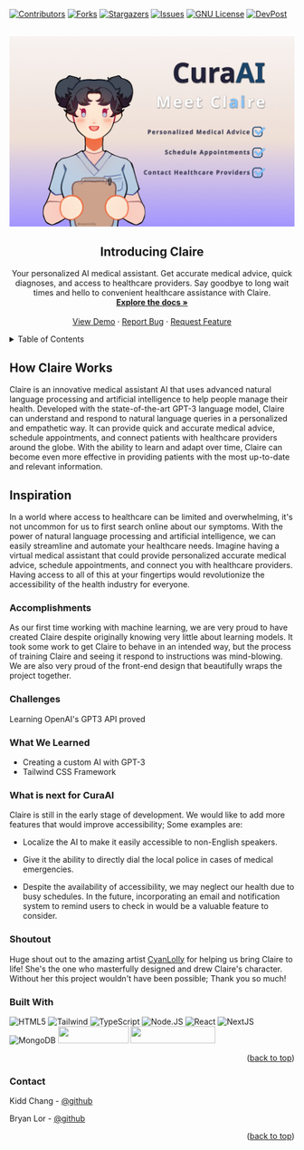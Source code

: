 <div id="top"></div>

[![Contributors][contributors-shield]][contributors-url]
[![Forks][forks-shield]][forks-url]
[![Stargazers][stars-shield]][stars-url]
[![Issues][issues-shield]][issues-url]
[![GNU License][license-shield]][license-url]
[![DevPost][devpost-shield]][devpost-url]

<!-- PROJECT LOGO -->
<br />
<div align="center">
  <a href="https://github.com/101KiddChang010/mhacks-hackathon">
    <img src="./public/claireThumbnailv2.jpg" alt="Photo of website" width="700">
  </a>

<h2 align="center">Introducing Claire</h2>

  <p align="center">
    Your personalized AI medical assistant. Get accurate medical advice, quick diagnoses, and access to healthcare providers. Say goodbye to long wait times and hello to convenient healthcare assistance with Claire.
    <br />
    <a href="https://github.com/101KiddChang010/mhacks-hackathon"><strong>Explore the docs »</strong></a>
    <br />
    <br />
    <a href="">View Demo</a>
    ·
    <a href="https://github.com/101KiddChang010/mhacks-hackathon/issues">Report Bug</a>
    ·
    <a href="https://github.com/101KiddChang010/mhacks-hackathon/pulls">Request Feature</a>
  </p>
</div>

<!-- TABLE OF CONTENTS -->
<details>
  <summary>Table of Contents</summary>
  <ol>
    <!--
    <li>
        <a href="#introducing-claire">Introducing Claire</a>
    </li>
     -->
    <li>
        <a href="#how-claire-works">How Claire Works</a>
    </li>
    <li>
        <a href="#inspiration">Inspiration</a>
    </li>
    <li>
        <a href="#accomplishments">Accomplishments</a>
    </li>
    <li>
        <a href="#challenges">Challenges</a>
    </li>
    <li>
        <a href="#what-we-learned">What We Learned</a>
    </li>
    <li>
        <a href="#what-is-next-for-curaai">What is next for CuraAI</a>
    </li>
    <li>
        <a href="#shoutout">Shoutout</a>
    </li>
    <li>
        <a href="#built-with">Built With</a>
    </li>
<!--<li><a href="#license">License</a></li>-->
    <li><a href="#contact">Contact</a></li>
  </ol>
</details>

<!--
## Introducing Claire

Your personalized AI medical assistant. Get accurate medical advice, quick diagnoses, and access to healthcare providers all in one place. Say goodbye to long wait times and hello to convenient healthcare management with Claire.
 -->
 
## How Claire Works

Claire is an innovative medical assistant AI that uses advanced natural language processing and artificial intelligence to help people manage their health. Developed with the state-of-the-art GPT-3 language model, Claire can understand and respond to natural language queries in a personalized and empathetic way. It can provide quick and accurate medical advice, schedule appointments, and connect patients with healthcare providers around the globe. With the ability to learn and adapt over time, Claire can become even more effective in providing patients with the most up-to-date and relevant information.

## Inspiration

In a world where access to healthcare can be limited and overwhelming, it's not uncommon for us to first search online about our symptoms. With the power of natural language processing and artificial intelligence, we can easily streamline and automate your healthcare needs. Imagine having a virtual medical assistant that could provide personalized accurate medical advice, schedule appointments, and connect you with healthcare providers. Having access to all of this at your fingertips would revolutionize the accessibility of the health industry for everyone.

### Accomplishments

As our first time working with machine learning, we are very proud to have created Claire despite originally knowing very little about learning models. It took some work to get Claire to behave in an intended way, but the process of training Claire and seeing it respond to instructions was mind-blowing. We are also very proud of the front-end design that beautifully wraps the project together.

### Challenges

Learning OpenAI's GPT3 API proved

### What We Learned

- Creating a custom AI with GPT-3
- Tailwind CSS Framework

### What is next for CuraAI

Claire is still in the early stage of development. We would like to add more features that would improve accessibility; Some examples are:

- Localize the AI to make it easily accessible to non-English speakers.

- Give it the ability to directly dial the local police in cases of medical emergencies.

- Despite the availability of accessibility, we may neglect our health due to busy schedules. In the future, incorporating an email and notification system to remind users to check in would be a valuable feature to consider.

### Shoutout

Huge shout out to the amazing artist [CyanLolly](https://www.instagram.com/cyanlolly/?hl=en) for helping us bring Claire to life! She's the one who masterfully designed and drew Claire's character. Without her this project wouldn't have been possible; Thank you so much!

### Built With

![HTML5](https://img.shields.io/badge/HTML5-E34F26?style=for-the-badge&logo=html5&logoColor=white)
![Tailwind](https://img.shields.io/badge/Tailwind_CSS-38B2AC?style=for-the-badge&logo=tailwind-css&logoColor=white)
![TypeScript](https://img.shields.io/badge/TypeScript-007ACC?style=for-the-badge&logo=typescript&logoColor=white)
![Node.JS](https://img.shields.io/badge/Node.js-43853D?style=for-the-badge&logo=node.js&logoColor=white)
![React](https://img.shields.io/badge/React-20232A?style=for-the-badge&logo=react&logoColor=61DAFB)
![NextJS](https://img.shields.io/badge/next.js-000000?style=for-the-badge&logo=nextdotjs&logoColor=white)
![MongoDB](https://img.shields.io/badge/MongoDB-4EA94B?style=for-the-badge&logo=mongodb&logoColor=white)
<img src="https://upload.wikimedia.org/wikipedia/commons/thumb/4/4d/OpenAI_Logo.svg/2560px-OpenAI_Logo.svg.png" width="125px" height="30px" />
<img src="https://www.nextauth.com/wp-content/uploads/nextAuth_simple_name-1-1.svg" width="150px" height="30px"/>

<p align="right">(<a href="#top">back to top</a>)</p>

<!-- GETTING STARTED -->
<!--
## Getting Started

This is an example of how you may give instructions on setting up your project locally.
To get a local copy up and running follow these simple example steps.

### Prerequisites

This is an example of how to list things you need to use the software and how to install them.
* npm
  ```sh
  npm install npm@latest -g
  ```

### Installation

1. Get a free API Key at [https://example.com](https://example.com)
2. Clone the repo
   ```sh
   git clone https://github.com/github_username/repo_name.git
   ```
3. Install NPM packages
   ```sh
   npm install
   ```
4. Enter your API in `config.js`
   ```js
   const API_KEY = 'ENTER YOUR API';
   ```

<p align="right">(<a href="#top">back to top</a>)</p>
-->

<!-- USAGE EXAMPLES -->
<!--
## Usage

Use this space to show useful examples of how a project can be used. Additional screenshots, code examples and demos work well in this space. You may also link to more resources.

_For more examples, please refer to the [Documentation](https://example.com)_

<p align="right">(<a href="#top">back to top</a>)</p>
-->

<!-- ROADMAP -->
<!--
## Roadmap

- [ ] Feature 1
- [ ] Feature 2
- [ ] Feature 3
    - [ ] Nested Feature

See the [open issues](https://github.com/github_username/repo_name/issues) for a full list of proposed features (and known issues).

<p align="right">(<a href="#top">back to top</a>)</p>
-->

<!-- CONTRIBUTING -->
<!--
## Contributing

Contributions are what make the open source community such an amazing place to learn, inspire, and create. Any contributions you make are **greatly appreciated**.

If you have a suggestion that would make this better, please fork the repo and create a pull request. You can also simply open an issue with the tag "enhancement".

1. Fork the Project
2. Create your Feature Branch (`git checkout -b feature/AmazingFeature`)
3. Commit your Changes (`git commit -m 'Add some AmazingFeature'`)
4. Push to the Branch (`git push origin feature/AmazingFeature`)
5. Open a Pull Request

<p align="right">(<a href="#top">back to top</a>)</p>
-->

<!-- LICENSE -->
<!--
## License

Distributed under the GNU General Public License v3.0 License. See `LICENSE.txt` for more information.

<p align="right">(<a href="#top">back to top</a>)</p>
-->

<!-- CONTACT -->

### Contact

Kidd Chang - [@github](https://github.com/101KiddChang010)

Bryan Lor - [@github](https://github.com/bryan-lor)

<p align="right">(<a href="#top">back to top</a>)</p>

<!-- ACKNOWLEDGMENTS -->
<!--
## Acknowledgments

* []()
* []()
* []()

<p align="right">(<a href="#top">back to top</a>)</p>
-->

<!-- MARKDOWN LINKS & IMAGES -->
<!-- https://www.markdownguide.org/basic-syntax/#reference-style-links -->

[contributors-shield]: https://img.shields.io/github/contributors/101KiddChang010/mhacks-hackathon.svg?style=for-the-badge
[contributors-url]: https://github.com/101KiddChang010/mhacks-hackathon/graphs/contributors
[forks-shield]: https://img.shields.io/github/forks/101KiddChang010/mhacks-hackathon.svg?style=for-the-badge
[forks-url]: https://github.com/101KiddChang010/mhacks-hackathon/network/members
[stars-shield]: https://img.shields.io/github/stars/101KiddChang010/mhacks-hackathon.svg?style=for-the-badge
[stars-url]: https://github.com/101KiddChang010/mhacks-hackathon/stargazers
[issues-shield]: https://img.shields.io/github/issues/101KiddChang010/mhacks-hackathon.svg?style=for-the-badge
[issues-url]: https://github.com/101KiddChang010/mhacks-hackathon/issues
[license-shield]: https://img.shields.io/github/license/101KiddChang010/mhacks-hackathon.svg?style=for-the-badge
[license-url]: https://github.com/101KiddChang010/mhacks-hackathon/blob/master/LICENSE.txt
[linkedin-shield]: https://img.shields.io/badge/-LinkedIn-black.svg?style=for-the-badge&logo=linkedin&colorB=555
[devpost-shield]: https://img.shields.io/badge/Devpost-003E54?style=for-the-badge&logo=Devpost&logoColor=white
[devpost-url]: https://devpost.com/software/curaai
